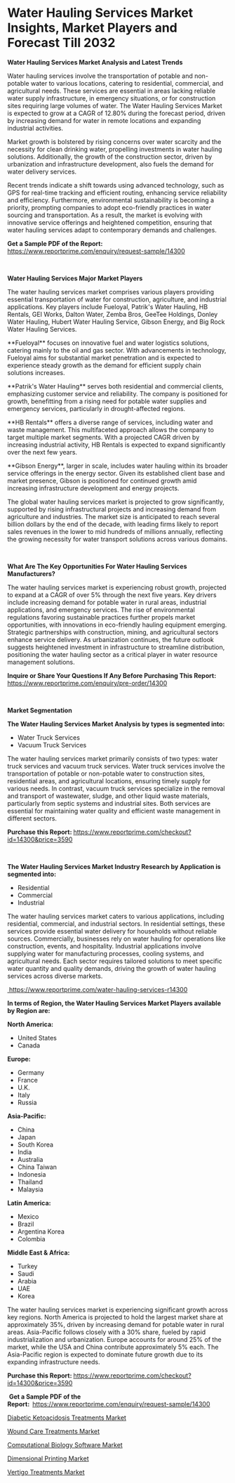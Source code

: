 <p><h1>Water Hauling Services Market Insights, Market Players and Forecast Till 2032</h1></p><p><strong>Water Hauling Services Market Analysis and Latest Trends</strong></p>
<p><p>Water hauling services involve the transportation of potable and non-potable water to various locations, catering to residential, commercial, and agricultural needs. These services are essential in areas lacking reliable water supply infrastructure, in emergency situations, or for construction sites requiring large volumes of water. The Water Hauling Services Market is expected to grow at a CAGR of 12.80% during the forecast period, driven by increasing demand for water in remote locations and expanding industrial activities.</p><p>Market growth is bolstered by rising concerns over water scarcity and the necessity for clean drinking water, propelling investments in water hauling solutions. Additionally, the growth of the construction sector, driven by urbanization and infrastructure development, also fuels the demand for water delivery services. </p><p>Recent trends indicate a shift towards using advanced technology, such as GPS for real-time tracking and efficient routing, enhancing service reliability and efficiency. Furthermore, environmental sustainability is becoming a priority, prompting companies to adopt eco-friendly practices in water sourcing and transportation. As a result, the market is evolving with innovative service offerings and heightened competition, ensuring that water hauling services adapt to contemporary demands and challenges.</p></p>
<p><strong>Get a Sample PDF of the Report:&nbsp;</strong> <a href="https://www.reportprime.com/enquiry/request-sample/14300?utm_campaign=1944&utm_medium=2&utm_source=Github&utm_content=ia&utm_term=20032025&utm_id=water-hauling-services">https://www.reportprime.com/enquiry/request-sample/14300</a></p>
<p>&nbsp;</p>
<p><strong>Water Hauling Services Major Market Players</strong></p>
<p><p>The water hauling services market comprises various players providing essential transportation of water for construction, agriculture, and industrial applications. Key players include Fueloyal, Patrik's Water Hauling, HB Rentals, GEI Works, Dalton Water, Zemba Bros, GeeTee Holdings, Donley Water Hauling, Hubert Water Hauling Service, Gibson Energy, and Big Rock Water Hauling Services.</p><p>**Fueloyal** focuses on innovative fuel and water logistics solutions, catering mainly to the oil and gas sector. With advancements in technology, Fueloyal aims for substantial market penetration and is expected to experience steady growth as the demand for efficient supply chain solutions increases.</p><p>**Patrik's Water Hauling** serves both residential and commercial clients, emphasizing customer service and reliability. The company is positioned for growth, benefitting from a rising need for potable water supplies and emergency services, particularly in drought-affected regions.</p><p>**HB Rentals** offers a diverse range of services, including water and waste management. This multifaceted approach allows the company to target multiple market segments. With a projected CAGR driven by increasing industrial activity, HB Rentals is expected to expand significantly over the next few years.</p><p>**Gibson Energy**, larger in scale, includes water hauling within its broader service offerings in the energy sector. Given its established client base and market presence, Gibson is positioned for continued growth amid increasing infrastructure development and energy projects.</p><p>The global water hauling services market is projected to grow significantly, supported by rising infrastructural projects and increasing demand from agriculture and industries. The market size is anticipated to reach several billion dollars by the end of the decade, with leading firms likely to report sales revenues in the lower to mid hundreds of millions annually, reflecting the growing necessity for water transport solutions across various domains.</p></p>
<p>&nbsp;</p>
<p><strong>What Are The Key Opportunities For Water Hauling Services Manufacturers?</strong></p>
<p><p>The water hauling services market is experiencing robust growth, projected to expand at a CAGR of over 5% through the next five years. Key drivers include increasing demand for potable water in rural areas, industrial applications, and emergency services. The rise of environmental regulations favoring sustainable practices further propels market opportunities, with innovations in eco-friendly hauling equipment emerging. Strategic partnerships with construction, mining, and agricultural sectors enhance service delivery. As urbanization continues, the future outlook suggests heightened investment in infrastructure to streamline distribution, positioning the water hauling sector as a critical player in water resource management solutions.</p></p>
<p><strong>Inquire or Share Your Questions If Any Before Purchasing This Report:</strong> <a href="https://www.reportprime.com/enquiry/pre-order/14300?utm_campaign=1944&utm_medium=2&utm_source=Github&utm_content=ia&utm_term=20032025&utm_id=water-hauling-services">https://www.reportprime.com/enquiry/pre-order/14300</a></p>
<p>&nbsp;</p>
<p><strong>Market Segmentation</strong></p>
<p><strong>The Water Hauling Services Market Analysis by types is segmented into:</strong></p>
<p><ul><li>Water Truck Services</li><li>Vacuum Truck Services</li></ul></p>
<p><p>The water hauling services market primarily consists of two types: water truck services and vacuum truck services. Water truck services involve the transportation of potable or non-potable water to construction sites, residential areas, and agricultural locations, ensuring timely supply for various needs. In contrast, vacuum truck services specialize in the removal and transport of wastewater, sludge, and other liquid waste materials, particularly from septic systems and industrial sites. Both services are essential for maintaining water quality and efficient waste management in different sectors.</p></p>
<p><strong>Purchase this Report:&nbsp;</strong><a href="https://www.reportprime.com/checkout?id=14300&price=3590&utm_campaign=1944&utm_medium=2&utm_source=Github&utm_content=ia&utm_term=20032025&utm_id=water-hauling-services">https://www.reportprime.com/checkout?id=14300&price=3590</a></p>
<p>&nbsp;</p>
<p><strong>The Water Hauling Services Market Industry Research by Application is segmented into:</strong></p>
<p><ul><li>Residential</li><li>Commercial</li><li>Industrial</li></ul></p>
<p><p>The water hauling services market caters to various applications, including residential, commercial, and industrial sectors. In residential settings, these services provide essential water delivery for households without reliable sources. Commercially, businesses rely on water hauling for operations like construction, events, and hospitality. Industrial applications involve supplying water for manufacturing processes, cooling systems, and agricultural needs. Each sector requires tailored solutions to meet specific water quantity and quality demands, driving the growth of water hauling services across diverse markets.</p></p>
<p><a href="https://www.reportprime.com/water-hauling-services-r14300?utm_campaign=1944&utm_medium=2&utm_source=Github&utm_content=ia&utm_term=20032025&utm_id=water-hauling-services">&nbsp;https://www.reportprime.com/water-hauling-services-r14300</a></p>
<p><strong>In terms of Region, the Water Hauling Services Market Players available by Region are:</strong></p>
<p>
    <p> <strong> North America: </strong>
        <ul>
            <li>United States</li>
            <li>Canada</li>
        </ul>
        </p> 
    <p> <strong> Europe: </strong>
        <ul>
            <li>Germany</li>
            <li>France</li>
            <li>U.K.</li>
            <li>Italy</li>
            <li>Russia</li>
        </ul>
        </p> 
    <p> <strong> Asia-Pacific: </strong>
        <ul>
            <li>China</li>
            <li>Japan</li>
            <li>South Korea</li>
            <li>India</li>
            <li>Australia</li>
            <li>China Taiwan</li>
            <li>Indonesia</li>
            <li>Thailand</li>
            <li>Malaysia</li>
        </ul>
        </p> 
    <p> <strong> Latin America: </strong>
        <ul>
            <li>Mexico</li>
            <li>Brazil</li>
            <li>Argentina Korea</li>
            <li>Colombia</li>
        </ul>
        </p> 
    <p> <strong> Middle East & Africa: </strong>
        <ul>
            <li>Turkey</li>
            <li>Saudi</li>
            <li>Arabia</li>
            <li>UAE</li>
            <li>Korea</li>
        </ul>
    </p>
    </p>
<p><p>The water hauling services market is experiencing significant growth across key regions. North America is projected to hold the largest market share at approximately 35%, driven by increasing demand for potable water in rural areas. Asia-Pacific follows closely with a 30% share, fueled by rapid industrialization and urbanization. Europe accounts for around 25% of the market, while the USA and China contribute approximately 5% each. The Asia-Pacific region is expected to dominate future growth due to its expanding infrastructure needs.</p></p>
<p><strong>Purchase this Report: </strong><a href="https://www.reportprime.com/checkout?id=14300&price=3590&utm_campaign=1944&utm_medium=2&utm_source=Github&utm_content=ia&utm_term=20032025&utm_id=water-hauling-services">https://www.reportprime.com/checkout?id=14300&price=3590</a></p>
<p>&nbsp;<strong>Get a Sample PDF of the Report:&nbsp;&nbsp;</strong><a href="https://www.reportprime.com/enquiry/request-sample/14300?utm_campaign=1944&utm_medium=2&utm_source=Github&utm_content=ia&utm_term=20032025&utm_id=water-hauling-services">https://www.reportprime.com/enquiry/request-sample/14300</a></p>
<p><strong></strong></p>
<p><p><a href="https://github.com/darouthiamnl/Market-Research-Report-List-1/blob/main/diabetic-ketoacidosis-treatments-market.md?utm_campaign=1944&utm_medium=2&utm_source=Github&utm_content=ia&utm_term=20032025&utm_id=water-hauling-services">Diabetic Ketoacidosis Treatments Market</a></p><p><a href="https://github.com/poskaturovtl/Market-Research-Report-List-1/blob/main/wound-care-treatments-market.md?utm_campaign=1944&utm_medium=2&utm_source=Github&utm_content=ia&utm_term=20032025&utm_id=water-hauling-services">Wound Care Treatments Market</a></p><p><a href="https://github.com/duerknikko44/Market-Research-Report-List-1/blob/main/computational-biology-software-market.md?utm_campaign=1944&utm_medium=2&utm_source=Github&utm_content=ia&utm_term=20032025&utm_id=water-hauling-services">Computational Biology Software Market</a></p><p><a href="https://github.com/kreilkoffas4/Market-Research-Report-List-1/blob/main/dimensional-printing-market.md?utm_campaign=1944&utm_medium=2&utm_source=Github&utm_content=ia&utm_term=20032025&utm_id=water-hauling-services">Dimensional Printing Market</a></p><p><a href="https://github.com/rafiishibu00/Market-Research-Report-List-1/blob/main/vertigo-treatments-market.md?utm_campaign=1944&utm_medium=2&utm_source=Github&utm_content=ia&utm_term=20032025&utm_id=water-hauling-services">Vertigo Treatments Market</a></p></p>